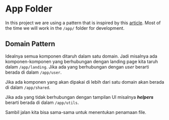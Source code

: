 # App Folder

In this project we are using a pattern that is inspired by this [article](https://medium.freecodecamp.org/scaling-your-redux-app-with-ducks-6115955638be).
Most of the time we will work in the `/app/` folder for development.

## Domain Pattern

Idealnya semua komponen ditaruh dalam satu domain. Jadi misalnya ada komponen-komponen yang berhubungan dengan landing page kita taruh dalam `/app/landing`. Jika ada yang berhubungan dengan *user* berarti berada di dalam `/app/user`.

Jika ada komponen yang akan dipakai di lebih dari satu domain akan berada di dalam `/app/shared`.

Jika ada yang tidak berhubungan dengan tampilan UI misalnya *__helpers__* berarti berada di dalam `/app/utils`.

Sambil jalan kita bisa sama-sama untuk menentukan penamaan file.
